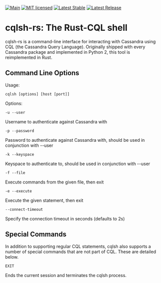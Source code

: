 [![Main](https://github.com/28Smiles/cqlsh-rs/actions/workflows/test.yml/badge.svg)](https://github.com/28Smiles/cqlsh-rs/actions/workflows/test.yml)
[![MIT licensed](https://img.shields.io/badge/license-MIT-blue.svg)](./LICENSE)
[![Latest Stable](https://img.shields.io/github/v/release/28Smiles/cqlsh-rs?label=latest%20stable)](https://github.com/28Smiles/cqlsh-rs/releases/latest)
[![Latest Release](https://img.shields.io/github/v/release/28Smiles/cqlsh-rs?include_prereleases&label=latest%20release)](https://github.com/28Smiles/cqlsh-rs/releases)

# cqlsh-rs: The Rust-CQL shell

cqlsh-rs is a command-line interface for interacting with Cassandra using CQL (the Cassandra Query Language). Originally shipped with every Cassandra package and implemented in Python 2, this tool is reimplemented in Rust.

## Command Line Options

Usage:

`cqlsh [options] [host [port]]`

Options:

`-u --user`

Username to authenticate against Cassandra with

`-p --password`

Password to authenticate against Cassandra with, should be used in conjunction with --user

`-k --keyspace`

Keyspace to authenticate to, should be used in conjunction with --user

`-f --file`

Execute commands from the given file, then exit

`-e --execute`

Execute the given statement, then exit

`--connect-timeout`

Specify the connection timeout in seconds (defaults to 2s)

## Special Commands
In addition to supporting regular CQL statements, cqlsh also supports a number of special commands that are not part of CQL. These are detailed below.

`EXIT`

Ends the current session and terminates the cqlsh process.
